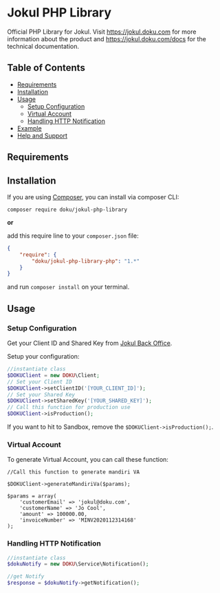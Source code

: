 # Jokul PHP Library
Official PHP Library for Jokul. Visit https://jokul.doku.com for more information about the product and https://jokul.doku.com/docs for the technical documentation.

## Table of Contents

- [Requirements](#requirements)
- [Installation](#installation)
- [Usage](#usage)
  - [Setup Configuration](#setup-configuration)
  - [Virtual Account](#virtual-account)
  - [Handling HTTP Notification](#handling-http-notification)
- [Example](#example)
- [Help and Support](#help-and-support)

## Requirements

## Installation

If you are using [Composer](https://getcomposer.org), you can install via composer CLI:

```
composer require doku/jokul-php-library
```

**or**

add this require line to your `composer.json` file:

```json
{
    "require": {
        "doku/jokul-php-library-php": "1.*"
    }
}
```

and run `composer install` on your terminal.

## Usage

### Setup Configuration

Get your Client ID and Shared Key from [Jokul Back Office](https://jokul.doku.com/bo/login).

Setup your configuration:

```php
//instantiate class
$DOKUClient = new DOKU\Client;
// Set your Client ID
$DOKUClient->setClientID('[YOUR_CLIENT_ID]');
// Set your Shared Key
$DOKUClient->setSharedKey('[YOUR_SHARED_KEY]');
// Call this function for production use
$DOKUClient->isProduction();
```
If you want to hit to Sandbox, remove the `$DOKUClient->isProduction();`.

### Virtual Account

To generate Virtual Account, you can call these function:

```
//Call this function to generate mandiri VA

$DOKUClient->generateMandiriVa($params);

$params = array(
    'customerEmail' => 'jokul@doku.com',
    'customerName' => 'Jo Cool',
    'amount' => 100000.00,
    'invoiceNumber' => 'MINV2020112314168'
);
```

### Handling HTTP Notification


```php
//instantiate class
$dokuNotify = new DOKU\Service\Notification();

//get Notify
$response = $dokuNotify->getNotification();
```
